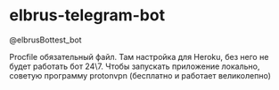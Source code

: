 # elbrus-telegram-bot

@elbrusBottest_bot


Procfile обязательный файл. Там настройка для Heroku, без него не будет работать бот 24\7. 
Чтобы запускать приложение локально, советую программу protonvpn (бесплатно и работает великолепно)
